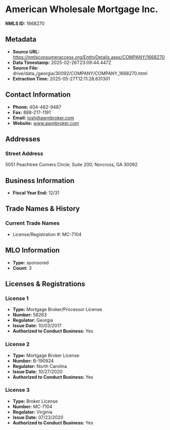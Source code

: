 # American Wholesale Mortgage Inc.

**NMLS ID:** 1668270

## Metadata
- **Source URL:** https://nmlsconsumeraccess.org/EntityDetails.aspx/COMPANY/1668270
- **Data Timestamp:** 2025-02-26T23:09:44.447Z
- **Source File:** drive/data_/georgia/30092/COMPANY/COMPANY_1668270.html
- **Extraction Time:** 2025-05-27T12:11:28.631301

## Contact Information
- **Phone:** 404-482-9487
- **Fax:** 888-217-1191
- **Email:** josh@awmbroker.com
- **Website:** www.awmbroker.com

## Addresses
### Street Address
5051 Peachtree Corners Circle; Suite 200; Norcross, GA 30092

## Business Information
- **Fiscal Year End:** 12/31

## Trade Names & History
### Current Trade Names
- License/Registration #: MC-7104

## MLO Information
- **Type:** sponsored
- **Count:** 3

## Licenses & Registrations

### License 1
- **Type:** Mortgage Broker/Processor License
- **Number:** 58263
- **Regulator:** Georgia
- **Issue Date:** 10/03/2017
- **Authorized to Conduct Business:** Yes

### License 2
- **Type:** Mortgage Broker License
- **Number:** B-190924
- **Regulator:** North Carolina
- **Issue Date:** 10/27/2020
- **Authorized to Conduct Business:** Yes

### License 3
- **Type:** Broker License
- **Number:** MC-7104
- **Regulator:** Virginia
- **Issue Date:** 07/23/2020
- **Authorized to Conduct Business:** Yes
